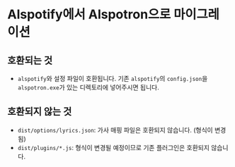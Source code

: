 # Alspotify에서 Alspotron으로 마이그레이션

## 호환되는 것

- `alspotify`와 설정 파일이 호환됩니다. 기존 `alspotify`의 `config.json`을 `alspotron.exe`가 있는 디렉토리에 넣어주시면 됩니다.

## 호환되지 않는 것

- `dist/options/lyrics.json`: 가사 매핑 파일은 호환되지 않습니다. (형식이 변경됨) 
- `dist/plugins/*.js`: 형식이 변경될 예정이므로 기존 플러그인은 호환되지 않습니다.
